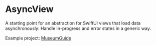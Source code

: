 # AsyncView

A starting point for an abstraction for SwiftUI views that load data asynchronously: Handle in-progress and error states in a generic way.

Example project: [MuseumGuide](https://github.com/ralfebert/MuseumGuide)
